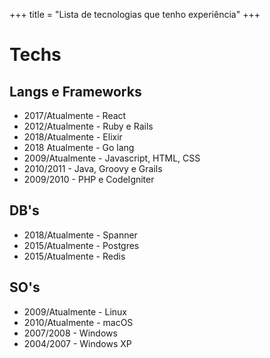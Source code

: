 +++
title = "Lista de tecnologias que tenho experiência"
+++

# Techs

## Langs e Frameworks
- 2017/Atualmente - React
- 2012/Atualmente - Ruby e Rails
- 2018/Atualmente - Elixir
- 2018 Atualmente - Go lang
- 2009/Atualmente - Javascript, HTML, CSS
- 2010/2011 - Java, Groovy e Grails
- 2009/2010 - PHP e CodeIgniter

## DB's
- 2018/Atualmente - Spanner
- 2015/Atualmente - Postgres
- 2015/Atualmente - Redis

## SO's
- 2009/Atualmente - Linux
- 2010/Atualmente - macOS
- 2007/2008 - Windows
- 2004/2007 - Windows XP
